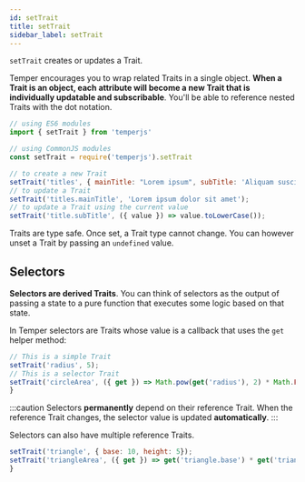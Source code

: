 ```yaml
---
id: setTrait
title: setTrait
sidebar_label: setTrait
---
```


`setTrait` creates or updates a Trait.

Temper encourages you to wrap related Traits in a single object.
**When a Trait is an object, each attribute will become a new Trait that is individually updatable and subscribable**.
You'll be able to reference nested Traits with the dot notation.

```js {8,10,12}
// using ES6 modules
import { setTrait } from 'temperjs'

// using CommonJS modules
const setTrait = require('temperjs').setTrait

// to create a new Trait
setTrait('titles', { mainTitle: "Lorem ipsum", subTitle: 'Aliquam suscipit'});
// to update a Trait
setTrait('titles.mainTitle', 'Lorem ipsum dolor sit amet');
// to update a Trait using the current value
setTrait('title.subTitle', ({ value }) => value.toLowerCase());
```

Traits are type safe. Once set, a Trait type cannot change.
You can however unset a Trait by passing an `undefined` value.

## Selectors

**Selectors are derived Traits**. You can think of selectors as the output of passing a state to a pure function that executes some logic based on that state.

In Temper selectors are Traits whose value is a callback that uses the `get` helper method:

```jsx {4}
// This is a simple Trait
setTrait('radius', 5);
// This is a selector Trait
setTrait('circleArea', ({ get }) => Math.pow(get('radius'), 2) * Math.PI);
}
```
:::caution
Selectors **permanently** depend on their reference Trait.
When the reference Trait changes, the selector value is updated **automatically**.
:::

Selectors can also have multiple reference Traits.

```jsx {2}
setTrait('triangle', { base: 10, height: 5});
setTrait('triangleArea', ({ get }) => get('triangle.base') * get('triangle.height') / 2);
}
```
